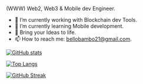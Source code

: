 (WWW) Web2, Web3 & Mobile dev Engineer.

- 🔭 I’m currently working with Blockchain dev Tools.
- 🌱 I’m currently learning Mobile development.
- 👯 Bring your Ideas to life.
- 📫 How to reach me: bellobambo21@gmail.com.


[![ GitHub stats](https://github-readme-stats.vercel.app/api?username=bellobambo&count_private=true&show_icons=true&theme=neon)](https://github.com/bellobambo/github-readme-stats)

[![Top Langs](https://github-readme-stats.vercel.app/api/top-langs/?username=bellobambo&layout=compact&count_private=true&show_icons=true&theme=neon)](https://github.com/bellobambo/github-readme-stats)


[![GitHub Streak](https://streak-stats.demolab.com?user=bellobambo&theme=neon)](https://git.io/streak-stats)

